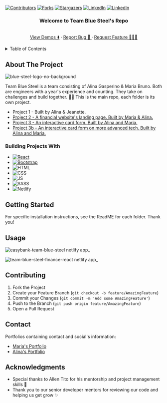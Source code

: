 [![Contributors][contributors-shield]][contributors-url]
[![Forks][forks-shield]][forks-url]
[![Stargazers][stars-shield]][stars-url]
[![LinkedIn][linkedin-shield]][linkedin-url]
[![LinkedIn][linkedin-shield]][linkedin-url2]


<h3 align="center">Welcome to Team Blue Steel's Repo</h3>

  <p align="center">
    <br />
    <a href="https://github.com/grammerjam/tt-main">View Demos ⬇️</a>
    ·
    <a href="https://github.com/grammerjam/tt-main/issues">Report Bug 🐞 </a>
    ·
    <a href="https://github.com/grammerjam/tt-main/issues">Request Feature 👷🏽‍♀️</a>
  </p>
</div>



<!-- TABLE OF CONTENTS -->
<details>
  <summary>Table of Contents</summary>
  <ol>
    <li>
      <a href="#about-the-project">About The Projects</a>
      <ul>
        <li><a href="#built-with">Built With</a></li>
      </ul>
    </li>
    <li>
      <a href="#getting-started">Getting Started</a>
    </li>
    <li><a href="#contact">Contact</a></li>
    <li><a href="#acknowledgments">Acknowledgments</a></li>
  </ol>
</details>



<!-- ABOUT THE PROJECT -->
## About The Project

![blue-steel-logo-no-background](https://github.com/grammerjam/tt-main/assets/101671611/977f0d78-bc82-431f-a491-9429b14c16f6)

Team Blue Steel is a team consisting of Alina Gasperino & Maria Bruno. Both are engineers with a year's experience and counting. 
They take on challenges and build together. 💪🏽 This is the main repo, each folder is its own project.
* Project 1 - Built by Alina & Jeanette. 
* <a href="https://easybank-team-blue-steel.netlify.app">Project 2 - A financial website's landing page. Built by Maria & Alina. </a>    
* <a href="https://blue-steel-finance.netlify.app"> Project 3 - An interactive card form. Built by Alina and Maria. </a>
* <a href="https://team-blue-steel-finance-react.netlify.app">Project 3b - An interactive card form on more advanced tech. Built by Alina and Maria. </a>


### Building Projects With

* [![React][React.js]][React-url]
* [![Bootstrap][Bootstrap.com]][Bootstrap-url]
* ![HTML]
* ![CSS]
* ![JS]
* ![SASS]
* ![Netlify]
  <!-- * [![Vue][Vue.js]][Vue-url] -->


<!-- GETTING STARTED -->
## Getting Started
For specific installation instructions, see the ReadME for each folder. Thank you!



<!-- USAGE EXAMPLES -->
## Usage

![easybank-team-blue-steel netlify app_](https://github.com/grammerjam/tt-main/assets/101671611/759454e2-b934-4379-aac7-b668abf7c988)

![team-blue-steel-finance-react netlify app_](https://github.com/grammerjam/tt-main/assets/101671611/d7d0c61f-ea17-4eb1-8f28-5e9a317815bf)

<!-- CONTRIBUTING -->
## Contributing

1. Fork the Project
2. Create your Feature Branch (`git checkout -b feature/AmazingFeature`)
3. Commit your Changes (`git commit -m 'Add some AmazingFeature'`)
4. Push to the Branch (`git push origin feature/AmazingFeature`)
5. Open a Pull Request

<!-- CONTACT -->
## Contact
Portfolios containing contact and social's information:

* <a href="https://brunomaria.dev/"> Maria's Portfolio</a>
* <a href="https://github.com/Alina207"> Alina's Portfolio </a>


<!-- ACKNOWLEDGMENTS -->
## Acknowledgments

* Special thanks to Allen Tito for his mentorship and project management skills 🚀
* Thank you to our senior developer mentors for reviewing our code and helping us get grow ✨


<!-- MARKDOWN LINKS & IMAGES -->
<!-- https://www.markdownguide.org/basic-syntax/#reference-style-links -->
[contributors-shield]: https://img.shields.io/github/contributors/grammerjam/tt-main.svg?style=for-the-badge
[contributors-url]: https://github.com/grammerjam/tt-main/graphs/contributors
[forks-shield]: https://img.shields.io/github/forks/grammerjam/tt-main.svg?style=for-the-badge
[forks-url]: https://github.com/grammerjam/tt-main/network/members
[stars-shield]: https://img.shields.io/github/stars/grammerjam/tt-main.svg?style=for-the-badge
[stars-url]: https://github.com/grammerjam/tt-main/stargazers
[issues-shield]: https://img.shields.io/github/issues/grammerjam/tt-main.svg?style=for-the-badge
[issues-url]: https://github.com/grammerjam/tt-main/issues
[license-shield]: https://img.shields.io/github/license/grammerjam/tt-main.svg?style=for-the-badge
[license-url]: https://github.com/grammerjam/tt-main/blob/master/LICENSE.txt
[linkedin-shield]: https://img.shields.io/badge/-LinkedIn-black.svg?style=for-the-badge&logo=linkedin&colorB=555
[linkedin-url]: https://linkedin.com/in/brunomaria71 
[linkedin-url2]: https://linkedin.com/in/username
[product-screenshot]: images/screenshot.png
[Next.js]: https://img.shields.io/badge/next.js-000000?style=for-the-badge&logo=nextdotjs&logoColor=white
[Next-url]: https://nextjs.org/
[React.js]: https://img.shields.io/badge/React-20232A?style=for-the-badge&logo=react&logoColor=61DAFB
[React-url]: https://reactjs.org/
[Vue.js]: https://img.shields.io/badge/Vue.js-35495E?style=for-the-badge&logo=vuedotjs&logoColor=4FC08D
[Vue-url]: https://vuejs.org/
[Angular.io]: https://img.shields.io/badge/Angular-DD0031?style=for-the-badge&logo=angular&logoColor=white
[Angular-url]: https://angular.io/
[Svelte.dev]: https://img.shields.io/badge/Svelte-4A4A55?style=for-the-badge&logo=svelte&logoColor=FF3E00
[Svelte-url]: https://svelte.dev/
[Laravel.com]: https://img.shields.io/badge/Laravel-FF2D20?style=for-the-badge&logo=laravel&logoColor=white
[Laravel-url]: https://laravel.com
[Bootstrap.com]: https://img.shields.io/badge/Bootstrap-563D7C?style=for-the-badge&logo=bootstrap&logoColor=white
[Bootstrap-url]: https://getbootstrap.com
[JQuery.com]: https://img.shields.io/badge/jQuery-0769AD?style=for-the-badge&logo=jquery&logoColor=white
[JQuery-url]: https://jquery.com 
[HTML]: https://img.shields.io/badge/HTML-239120?style=for-the-badge&logo=html5&logoColor=white
[CSS]: https://img.shields.io/badge/CSS-239120?&style=for-the-badge&logo=css3&logoColor=white
[JS]: https://img.shields.io/badge/JavaScript-F7DF1E?style=for-the-badge&logo=javascript&logoColor=black
[SASS]: https://img.shields.io/badge/Sass-CC6699?style=for-the-badge&logo=sass&logoColor=white
[Netlify]: https://img.shields.io/badge/Netlify-00C7B7?style=for-the-badge&logo=netlify&logoColor=white
